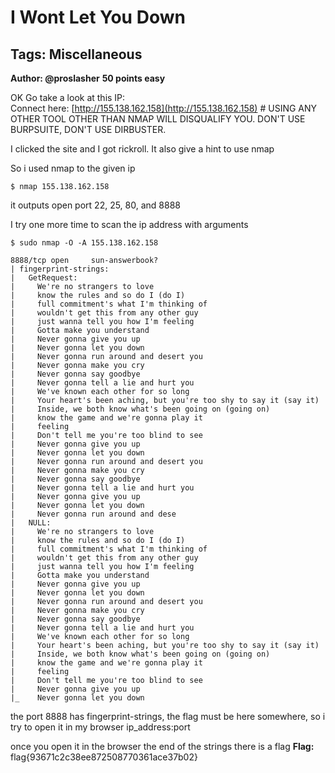 # I Wont Let You Down
## Tags: Miscellaneous
**Author: @proslasher**
**50 points easy**

OK Go take a look at this IP:  
Connect here: [http://155.138.162.158](http://155.138.162.158) # USING ANY OTHER TOOL OTHER THAN NMAP WILL DISQUALIFY YOU. DON'T USE BURPSUITE, DON'T USE DIRBUSTER.

I clicked the site and I got rickroll. It also give a hint to use nmap

So i used nmap to the given ip
```console
$ nmap 155.138.162.158
```
it outputs open port 22, 25, 80, and 8888

I try one more time to scan the ip address with arguments
```console
$ sudo nmap -O -A 155.138.162.158
```
```console
8888/tcp open     sun-answerbook?
| fingerprint-strings: 
|   GetRequest: 
|     We're no strangers to love
|     know the rules and so do I (do I)
|     full commitment's what I'm thinking of
|     wouldn't get this from any other guy
|     just wanna tell you how I'm feeling
|     Gotta make you understand
|     Never gonna give you up
|     Never gonna let you down
|     Never gonna run around and desert you
|     Never gonna make you cry
|     Never gonna say goodbye
|     Never gonna tell a lie and hurt you
|     We've known each other for so long
|     Your heart's been aching, but you're too shy to say it (say it)
|     Inside, we both know what's been going on (going on)
|     know the game and we're gonna play it
|     feeling
|     Don't tell me you're too blind to see
|     Never gonna give you up
|     Never gonna let you down
|     Never gonna run around and desert you
|     Never gonna make you cry
|     Never gonna say goodbye
|     Never gonna tell a lie and hurt you
|     Never gonna give you up
|     Never gonna let you down
|     Never gonna run around and dese
|   NULL: 
|     We're no strangers to love
|     know the rules and so do I (do I)
|     full commitment's what I'm thinking of
|     wouldn't get this from any other guy
|     just wanna tell you how I'm feeling
|     Gotta make you understand
|     Never gonna give you up
|     Never gonna let you down
|     Never gonna run around and desert you
|     Never gonna make you cry
|     Never gonna say goodbye
|     Never gonna tell a lie and hurt you
|     We've known each other for so long
|     Your heart's been aching, but you're too shy to say it (say it)
|     Inside, we both know what's been going on (going on)
|     know the game and we're gonna play it
|     feeling
|     Don't tell me you're too blind to see
|     Never gonna give you up
|_    Never gonna let you down
```
the port 8888 has fingerprint-strings, the flag must be here somewhere, so i try to open it in my browser ip_address:port

once you open it in the browser the end of the strings there is a flag
**Flag:** flag{93671c2c38ee872508770361ace37b02}
